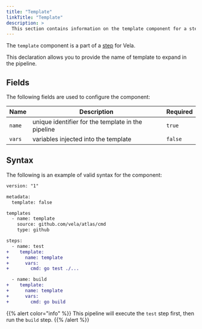 ```yaml
---
title: "Template"
linkTitle: "Template"
description: >
  This section contains information on the template component for a step.
---
```


The `template` component is a part of a [step](/docs/concepts/pipeline/steps/) for Vela.

This declaration allows you to provide the name of template to expand in the pipeline.

## Fields

The following fields are used to configure the component:

| Name   | Description                                        | Required |
| ------ | -------------------------------------------------- | -------- |
| `name` | unique identifier for the template in the pipeline | `true`   |
| `vars` | variables injected into the template               | `false`  |

## Syntax

The following is an example of valid syntax for the component:

```diff
version: "1"

metadata:
  template: false

templates
  - name: template
    source: github.com/vela/atlas/cmd
    type: github

steps:
  - name: test
+    template:
+      name: template
+      vars:
+        cmd: go test ./...

  - name: build
+    template:
+      name: template
+      vars:
+        cmd: go build
```

{{% alert color="info" %}}
This pipeline will execute the `test` step first, then run the `build` step.
{{% /alert %}}
